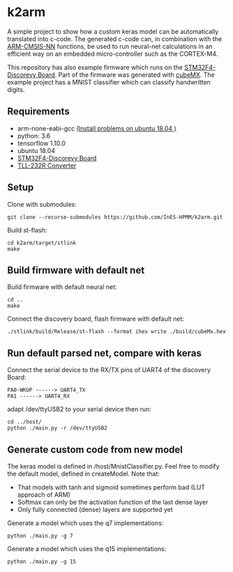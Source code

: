 # k2arm
A simple project to show how a custom keras model can be automatically translated into c-code.
The generated c-code can, in combination with the [ARM-CMSIS-NN](http://www.keil.com/pack/doc/CMSIS_Dev/NN/html/index.html) functions, be used
to run neural-net calculations in an efficient way on an embedded micro-controller such as the CORTEX-M4.

This repository has also example firmware which runs on the [STM32F4-Discorevy Board](https://www.st.com/en/evaluation-tools/stm32f4discovery.html). Part of the firmware was generated with [cubeMX](https://www.st.com/en/development-tools/stm32cubemx.html). The example project has a MNIST classifier which can classify handwritten digits.

## Requirements
 - arm-none-eabi-gcc [(Install problems on ubuntu 18.04 )](https://github.com/bbcmicrobit/micropython/issues/514#issuecomment-404759614)
 - python: 3.6
 - tensorflow 1.10.0
 - ubuntu 18.04
 - [STM32F4-Discorevy Board](https://www.st.com/en/evaluation-tools/stm32f4discovery.html)
 - [TLL-232R Converter](https://ch.farnell.com/ftdi/ttl-232r-3v3/kabel-usb-ttl-pegel-seriell-umsetzung/dp/1329311?mckv=s89FAqCVd_dc|pcrid|251391972450|kword|ttl-232r-3v3|match|p|plid|&CMP=KNC-GCH-GEN-SKU-MDC-German&gclid=EAIaIQobChMIjfS4hcyo2wIVxDobCh14jwVBEAAYAiAAEgLMo_D_BwE)

## Setup
Clone with submodules:
```
git clone --recurse-submodules https://github.com/InES-HPMM/k2arm.git
```

Build st-flash:

```
cd k2arm/target/stlink
make
```

## Build firmware with default net
Build firmware with default neural net:
```
cd ..
make
```
Connect the discovery board, flash firmware with default net:
```
./stlink/build/Release/st-flash --format ihex write ./build/cubeMx.hex
```

## Run default parsed net, compare with keras 
Connect the serial device to the RX/TX pins of UART4 of the discovery Board:
```
PA0-WKUP ------> UART4_TX
PA1 ------> UART4_RX
```

adapt /dev/ttyUSB2 to your serial device then run:
```
cd ../host/
python ./main.py -r /dev/ttyUSB2
```

## Generate custom code from new model
The keras model is defined in /host/MnistClassifier.py. 
Feel free to modify the default model, defined in createModel.
Note that:
 - That models with tanh and sigmoid sometimes perform bad (LUT approach of ARM)
 - Softmax can only be the activation function of the last dense layer
 - Only fully connected (dense) layers are supported yet

Generate a model which uses the q7 implementations:
```
python ./main.py -g 7
```
Generate a model which uses the q15 implementations:
```
python ./main.py -g 15
```
